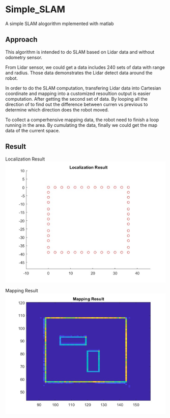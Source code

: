 # Simple_SLAM

A simple SLAM alogorithm mplemented with matlab

## Approach
This algorithm is intended to do SLAM based on Lidar data and without odometry sensor. 

From Lidar sensor, we could get a data includes 240 sets of data with range and radius. Those data demonstrates the Lidar detect data around the robot. 

In order to do the SLAM computation, transfering Lidar data into Cartesian coordinate and mapping into a customized resoultion output is easier computation.
After getting the second set of data. By looping all the direction of to find out the difference between curren vs previous to determine which direction does the robot moved. 

To collect a comperhensive mapping data, the robot need to finish a loop running in the area. By cumulating the data, finally we could get the map data of the current space.

## Result

Localization Result
![Localization Result](https://github.com/skywalkerRex/Simple_SLAM/blob/main/result/Localization_Result.jpg?raw=true)

Mapping Result
![Mapping Result](https://github.com/skywalkerRex/Simple_SLAM/blob/main/result/Mapping_Result.jpg?raw=true)
